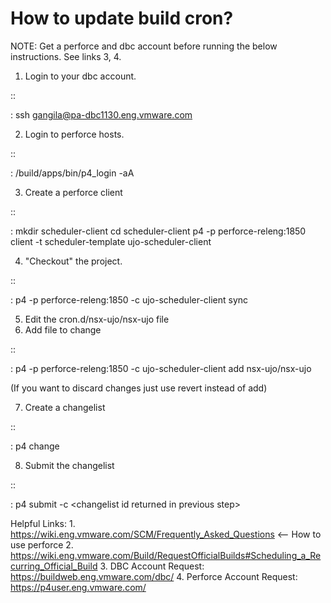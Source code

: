 How to update build cron?
=========================

NOTE: Get a perforce and dbc account before running the below
instructions. See links 3, 4.

1.  Login to your dbc account.

::

:   ssh <gangila@pa-dbc1130.eng.vmware.com>

2.  Login to perforce hosts.

::

:   /build/apps/bin/p4\_login -aA

3.  Create a perforce client

::

:   mkdir scheduler-client cd scheduler-client p4 -p
    perforce-releng:1850 client -t scheduler-template
    ujo-scheduler-client

4.  "Checkout" the project.

::

:   p4 -p perforce-releng:1850 -c ujo-scheduler-client sync

5.  Edit the cron.d/nsx-ujo/nsx-ujo file
6.  Add file to change

::

:   p4 -p perforce-releng:1850 -c ujo-scheduler-client add
    nsx-ujo/nsx-ujo

(If you want to discard changes just use revert instead of add)

7.  Create a changelist

::

:   p4 change

8.  Submit the changelist

::

:   p4 submit -c &lt;changelist id returned in previous step&gt;

Helpful Links: 1.
<https://wiki.eng.vmware.com/SCM/Frequently_Asked_Questions> &lt;-- How
to use perforce 2.
<https://wiki.eng.vmware.com/Build/RequestOfficialBuilds#Scheduling_a_Recurring_Official_Build>
3. DBC Account Request: <https://buildweb.eng.vmware.com/dbc/> 4.
Perforce Account Request: <https://p4user.eng.vmware.com/>
